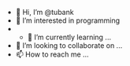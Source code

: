 - 👋 Hi, I’m @tubank
- 👀 I’m interested in programming
- - 🌱 I’m currently learning ...
- 💞️ I’m looking to collaborate on ...
- 📫 How to reach me ...

<!---
tubank/tubank is a ✨ special ✨ repository because its `README.md` (this file) appears on your GitHub profile.
You can click the Preview link to take a look at your changes.
--->
